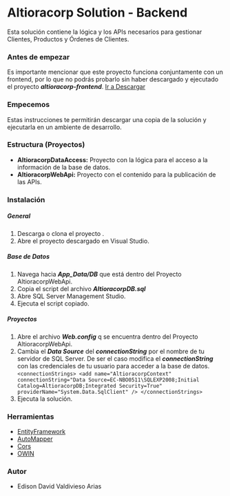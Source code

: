 # Altioracorp Solution - Backend
Esta solución contiene la lógica y los APIs necesarios para gestionar Clientes, Productos y Órdenes de Clientes.

### Antes de empezar
Es importante mencionar que este proyecto funciona conjuntamente con un frontend, por lo que no podrás probarlo sin haber descargado y ejecutado el proyecto ***altioracorp-frontend***. [Ir a Descargar](https://github.com/eddavidva/altioracorp-frontend)

### Empecemos
Estas instrucciones te permitirán descargar una copia de la solución y ejecutarla en un ambiente de desarrollo.

### Estructura (Proyectos)
* __AltioracorpDataAccess:__ Proyecto con la lógica para el acceso a la información de la base de datos.
* __AltioracorpWebApi:__ Proyecto con el contenido para la publicación de las APIs.

### Instalación
##### General
1. Descarga o clona el proyecto .
2. Abre el proyecto descargado en Visual Studio.

##### Base de Datos
1. Navega hacia  ___App_Data/DB___ que está dentro del Proyecto AltioracorpWebApi.
2. Copia el script  del archivo ___AltioracorpDB.sql___
1. Abre SQL Server Management Studio.
2. Ejecuta el script copiado.

##### Proyectos
1. Abre el archivo ___Web.config___ q se encuentra dentro del Proyecto AltioracorpWebApi.
2. Cambia el ___Data Source___ del ___connectionString___ por el nombre de tu servidor de SQL Server. De ser el caso modifica el ___connectionString___ con las credenciales de tu usuario para acceder a la base de datos.
`<connectionStrings>
    <add name="AltioracorpContext" connectionString="Data Source=EC-NBO0511\SQLEXP2008;Initial Catalog=AltioracorpDB;Integrated Security=True" providerName="System.Data.SqlClient" />
  </connectionStrings>`
3. Ejecuta la solución.

### Herramientas
* [EntityFramework](https://docs.microsoft.com/en-us/ef/)
* [AutoMapper](https://automapper.org/)
* [Cors](https://docs.microsoft.com/en-us/aspnet/core/security/cors?view=aspnetcore-5.0)
* [OWIN](https://docs.microsoft.com/en-us/aspnet/aspnet/overview/owin-and-katana/getting-started-with-owin-and-katana)

### Autor
* Edison David Valdivieso Arias



